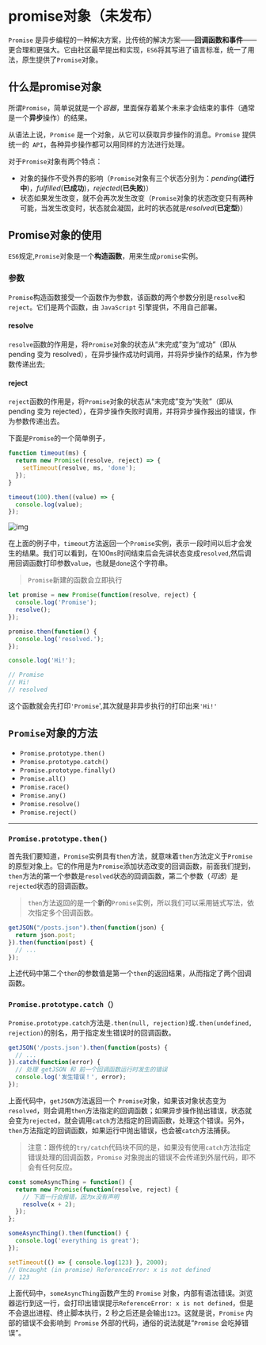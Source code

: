 # promise对象（未发布）

`Promise` 是异步编程的一种解决方案，比传统的解决方案——**回调函数和事件**——更合理和更强大。它由社区最早提出和实现，`ES6`将其写进了语言标准，统一了用法，原生提供了`Promise`对象。

## 什么是promise对象

所谓`Promise`，简单说就是一个*容器*，里面保存着某个未来才会结束的事件（通常是一个**异步**操作）的结果。

从语法上说，`Promise` 是一个对象，从它可以获取异步操作的消息。`Promise` 提供统一的` API`，各种异步操作都可以用同样的方法进行处理。

对于`Promise`对象有两个特点：

- 对象的操作不受外界的影响（`Promise`对象有三个状态分别为：*pending*(**进行中**)，*fulfilled*(**已成功**)，*rejected*(**已失败**)）
- 状态如果发生改变，就不会再次发生改变（`Promise`对象的状态改变只有两种可能，当发生改变时，状态就会凝固，此时的状态就是*resolved*(**已定型**)）

## Promise对象的使用

`ES6`规定,`Promise`对象是一个**构造函数**，用来生成`promise`实例。

### 参数

`Promise`构造函数接受一个函数作为参数，该函数的两个参数分别是`resolve`和`reject`。它们是两个函数，由 `JavaScript` 引擎提供，不用自己部署。

####  resolve

`resolve`函数的作用是，将`Promise`对象的状态从“未完成”变为“成功”（即从 pending 变为 resolved），在异步操作成功时调用，并将异步操作的结果，作为参数传递出去;

#### reject

`reject`函数的作用是，将`Promise`对象的状态从“未完成”变为“失败”（即从 pending 变为 rejected），在异步操作失败时调用，并将异步操作报出的错误，作为参数传递出去。

下面是`Promise`的一个简单例子，

~~~javascript
function timeout(ms) {
  return new Promise((resolve, reject) => {
    setTimeout(resolve, ms, 'done');
  });
}

timeout(100).then((value) => {
  console.log(value);
});
~~~

![img](https://img-blog.csdnimg.cn/20200210203753463.png)

在上面的例子中，`timeout`方法返回一个`Promise`实例，表示一段时间以后才会发生的结果。我们可以看到，在100`ms`时间结束后会先讲状态变成`resolved`,然后调用回调函数打印参数`value`，也就是`done`这个字符串。

>`Promise`新建的函数会立即执行



~~~javascript
let promise = new Promise(function(resolve, reject) {
  console.log('Promise');
  resolve();
});

promise.then(function() {
  console.log('resolved.');
});

console.log('Hi!');

// Promise
// Hi!
// resolved
~~~

这个函数就会先打印`'Promise`',其次就是非异步执行的打印出来`'Hi!'`

## `Promise`对象的方法

- `Promise.prototype.then()`
- `Promise.prototype.catch()`
- `Promise.prototype.finally()`
- `Promise.all()`
- `Promise.race()`
- `Promise.any()`
- `Promise.resolve()`
- `Promise.reject()`

------



### `Promise.prototype.then()`
首先我们要知道，`Promise`实例具有`then`方法，就意味着`then`方法定义于`Promise`的原型对象上。它的作用是为`Promise`添加状态改变的回调函数，前面我们提到，`then`方法的第一个参数是`resolved`状态的回调函数，第二个参数（*可选*）是`rejected`状态的回调函数。

> `then`方法返回的是一个**新的**`Promise`实例，所以我们可以采用链式写法，依次指定多个回调函数。

```javascript
getJSON("/posts.json").then(function(json) {
  return json.post;
}).then(function(post) {
  // ...
});
```

上述代码中第二个`then`的参数值是第一个`then`的返回结果，从而指定了两个回调函数。

### `Promise.prototype.catch（）`

`Promise.prototype.catch`方法是`.then(null, rejection)`或`.then(undefined, rejection)`的别名，用于指定发生错误时的回调函数。

```javascript
getJSON('/posts.json').then(function(posts) {
  // ...
}).catch(function(error) {
  // 处理 getJSON 和 前一个回调函数运行时发生的错误
  console.log('发生错误！', error);
});
```

上面代码中，`getJSON`方法返回一个 `Promise`对象，如果该对象状态变为`resolved`，则会调用`then`方法指定的回调函数；如果异步操作抛出错误，状态就会变为`rejected`，就会调用`catch`方法指定的回调函数，处理这个错误。另外，`then`方法指定的回调函数，如果运行中抛出错误，也会被`catch`方法捕获。



> 注意：跟传统的`try/catch`代码块不同的是，如果没有使用`catch`方法指定错误处理的回调函数，`Promise` 对象抛出的错误不会传递到外层代码，即不会有任何反应。

~~~javascript
const someAsyncThing = function() {
  return new Promise(function(resolve, reject) {
    // 下面一行会报错，因为x没有声明
    resolve(x + 2);
  });
};

someAsyncThing().then(function() {
  console.log('everything is great');
});

setTimeout(() => { console.log(123) }, 2000);
// Uncaught (in promise) ReferenceError: x is not defined
// 123
~~~

上面代码中，`someAsyncThing`函数产生的 `Promise` 对象，内部有语法错误。浏览器运行到这一行，会打印出错误提示`ReferenceError: x is not defined`，但是不会退出进程、终止脚本执行，2 秒之后还是会输出`123`。这就是说，`Promise` 内部的错误不会影响到` Promise` 外部的代码，通俗的说法就是“`Promise` 会吃掉错误”。